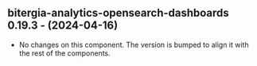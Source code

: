   ## bitergia-analytics-opensearch-dashboards 0.19.3 - (2024-04-16)
  
  * No changes on this component. The version is bumped to align it
    with the rest of the components.
